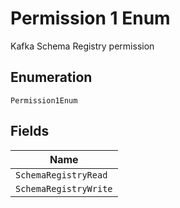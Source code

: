 
# Permission 1 Enum

Kafka Schema Registry permission

## Enumeration

`Permission1Enum`

## Fields

| Name |
|  --- |
| `SchemaRegistryRead` |
| `SchemaRegistryWrite` |

